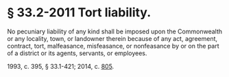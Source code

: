 # § 33.2-2011 Tort liability.

<p>No pecuniary liability of any kind shall be imposed upon the Commonwealth or any locality, town, or landowner therein because of any act, agreement, contract, tort, malfeasance, misfeasance, or nonfeasance by or on the part of a district or its agents, servants, or employees.</p><p>1993, c. 395, § 33.1-421; 2014, c. <a href='http://lis.virginia.gov/cgi-bin/legp604.exe?141+ful+CHAP0805'>805</a>.</p>